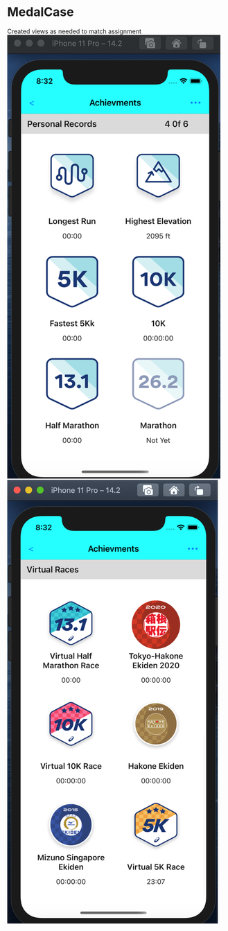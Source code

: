 # MedalCase
Created views as needed to match assignment
![Screenshot](ss-1.png)
![Screenshot](ss-2.png)
